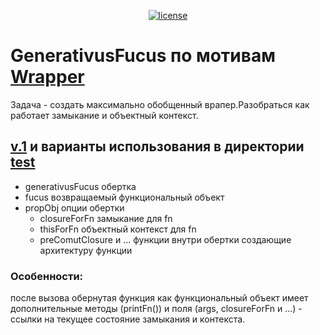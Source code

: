 <div align="center">

[![license](https://img.shields.io/badge/license-MIT-blue.svg)](https://github.com/legioner9/GenerativusFucus/blob/master/LICENSE)
</div>

# GenerativusFucus по мотивам [Wrapper](https://github.com/HowProgrammingWorks/Wrapper)
Задача - создать максимально обобщенный врапер.Разобраться как работает замыкание и объектный контекст.
## [v.1](node_modules/v.1/index.js) и варианты использования в директории [test](node_modules/v.1/test)

- generativusFucus обертка
- fucus возвращаемый функциональный объект
- propObj опции обертки
  - closureForFn замыкание для fn
  - thisForFn объектный контекст для fn
  - preComutClosure и ... функции внутри обертки создающие архитектуру функции
### Особенности:
после вызова обернутая функция как функциональный объект имеет дополнительные методы (printFn()) и поля (args, closureForFn и ...) - ссылки на текущее состояние замыкания и контекста.
